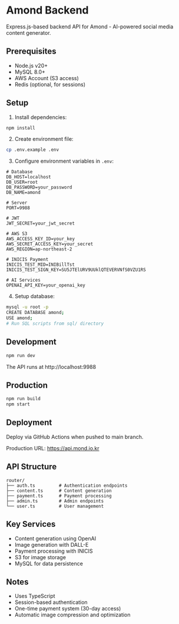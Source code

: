 # Amond Backend

Express.js-based backend API for Amond - AI-powered social media content generator.

## Prerequisites

- Node.js v20+
- MySQL 8.0+
- AWS Account (S3 access)
- Redis (optional, for sessions)

## Setup

1. Install dependencies:
```bash
npm install
```

2. Create environment file:
```bash
cp .env.example .env
```

3. Configure environment variables in `.env`:
```
# Database
DB_HOST=localhost
DB_USER=root
DB_PASSWORD=your_password
DB_NAME=amond

# Server
PORT=9988

# JWT
JWT_SECRET=your_jwt_secret

# AWS S3
AWS_ACCESS_KEY_ID=your_key
AWS_SECRET_ACCESS_KEY=your_secret
AWS_REGION=ap-northeast-2

# INICIS Payment
INICIS_TEST_MID=INIBillTst
INICIS_TEST_SIGN_KEY=SU5JTElURV9UUklQTEVERVNfS0VZU1RS

# AI Services
OPENAI_API_KEY=your_openai_key
```

4. Setup database:
```bash
mysql -u root -p
CREATE DATABASE amond;
USE amond;
# Run SQL scripts from sql/ directory
```

## Development

```bash
npm run dev
```

The API runs at http://localhost:9988

## Production

```bash
npm run build
npm start
```

## Deployment

Deploy via GitHub Actions when pushed to main branch.

Production URL: https://api.mond.io.kr

## API Structure

```
router/
├── auth.ts         # Authentication endpoints
├── content.ts      # Content generation
├── payment.ts      # Payment processing
├── admin.ts        # Admin endpoints
└── user.ts         # User management
```

## Key Services

- Content generation using OpenAI
- Image generation with DALL-E
- Payment processing with INICIS
- S3 for image storage
- MySQL for data persistence

## Notes

- Uses TypeScript
- Session-based authentication
- One-time payment system (30-day access)
- Automatic image compression and optimization